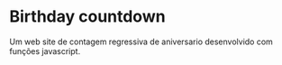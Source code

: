 # Birthday countdown

Um web site de contagem regressiva de aniversario desenvolvido com funções javascript.
